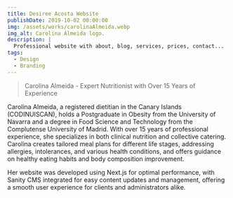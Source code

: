 ```yaml
---
title: Desiree Acosta Website
publishDate: 2019-10-02 00:00:00
img: /assets/works/carolinaAlmeida.webp
img_alt: Carolina Almeida logo.
description: |
  Professional website with about, blog, services, prices, contact...
tags:
  - Design
  - Branding
---
```


> Carolina Almeida - Expert Nutritionist with Over 15 Years of Experience

Carolina Almeida, a registered dietitian in the Canary Islands (CODINUISCAN), holds a Postgraduate in Obesity from the University of Navarra and a degree in Food Science and Technology from the Complutense University of Madrid. With over 15 years of professional experience, she specializes in both clinical nutrition and collective catering. Carolina creates tailored meal plans for different life stages, addressing allergies, intolerances, and various health conditions, and offers guidance on healthy eating habits and body composition improvement.

Her website was developed using Next.js for optimal performance, with Sanity CMS integrated for easy content updates and management, offering a smooth user experience for clients and administrators alike.
